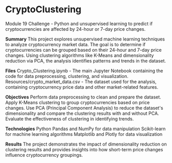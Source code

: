 # CryptoClustering
Module 19 Challenge - Python and unsupervised learning to predict if cryptocurrencies are affected by 24-hour or 7-day price changes.

**Summary**
This project explores unsupervised machine learning techniques to analyze cryptocurrency market data. The goal is to determine if cryptocurrencies can be grouped based on their 24-hour and 7-day price changes. Using clustering algorithms like K-Means and dimensionality reduction via PCA, the analysis identifies patterns and trends in the dataset.

**Files**
Crypto_Clustering.ipynb - The main Jupyter Notebook containing the code for data preprocessing, clustering, and visualization.
Resources/crypto_market_data.csv - The dataset used for the analysis, containing cryptocurrency price data and other market-related features.

**Objectives**
Perform data preprocessing to clean and prepare the dataset.
Apply K-Means clustering to group cryptocurrencies based on price changes.
Use PCA (Principal Component Analysis) to reduce the dataset's dimensionality and compare the clustering results with and without PCA.
Evaluate the effectiveness of clustering in identifying trends.

**Technologies**
Python
Pandas and NumPy for data manipulation
Scikit-learn for machine learning algorithms
Matplotlib and Plotly for data visualization

**Results**
The project demonstrates the impact of dimensionality reduction on clustering results and provides insights into how short-term price changes influence cryptocurrency groupings.
